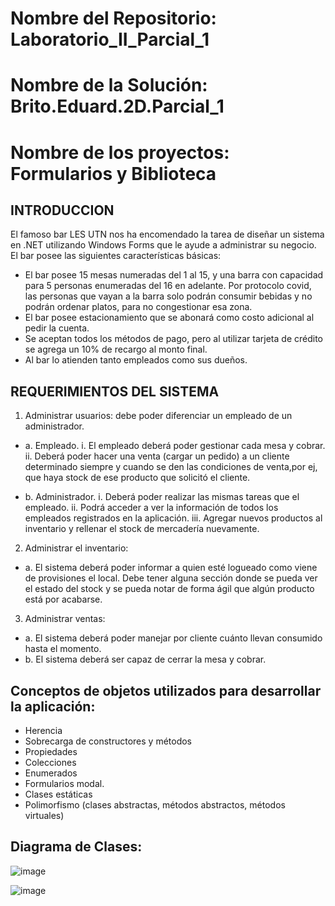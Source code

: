 # Nombre del Repositorio: Laboratorio_II_Parcial_1

# Nombre de la Solución: Brito.Eduard.2D.Parcial_1

# Nombre de los proyectos: Formularios y Biblioteca

## INTRODUCCION

El famoso bar LES UTN nos ha encomendado la tarea de diseñar un sistema en .NET utilizando
Windows Forms que le ayude a administrar su negocio.
El bar posee las siguientes características básicas:

* El bar posee 15 mesas numeradas del 1 al 15, y una barra con capacidad para 5 personas
enumeradas del 16 en adelante. Por protocolo covid, las personas que vayan a la barra solo
podrán consumir bebidas y no podrán ordenar platos, para no congestionar esa zona.
* El bar posee estacionamiento que se abonará como costo adicional al pedir la cuenta.
* Se aceptan todos los métodos de pago, pero al utilizar tarjeta de crédito se agrega un 10%
de recargo al monto final.
* Al bar lo atienden tanto empleados como sus dueños.

## REQUERIMIENTOS DEL SISTEMA

1. Administrar usuarios: debe poder diferenciar un empleado de un administrador.

  * a. Empleado.
    i. El empleado deberá poder gestionar cada mesa y cobrar.
    ii. Deberá poder hacer una venta (cargar un pedido) a un cliente determinado siempre y cuando se den 
    las condiciones de venta,por ej, que haya stock de ese producto que solicitó el cliente.

  * b. Administrador.
    i. Deberá poder realizar las mismas tareas que el empleado.
    ii. Podrá acceder a ver la información de todos los empleados registrados en la aplicación.
    iii. Agregar nuevos productos al inventario y rellenar el stock de mercadería nuevamente.
    
2. Administrar el inventario:

  * a. El sistema deberá poder informar a quien esté logueado como viene de provisiones
     el local. Debe tener alguna sección donde se pueda ver el estado del stock y se
     pueda notar de forma ágil que algún producto está por acabarse.
     
3. Administrar ventas:

  * a. El sistema deberá poder manejar por cliente cuánto llevan consumido hasta el
     momento.
  * b. El sistema deberá ser capaz de cerrar la mesa y cobrar.
  
  ## Conceptos de objetos utilizados para desarrollar la aplicación:
  
  * Herencia
  * Sobrecarga de constructores y métodos
  * Propiedades
  * Colecciones
  * Enumerados
  * Formularios modal.
  * Clases estáticas 
  * Polimorfismo (clases abstractas, métodos abstractos, métodos virtuales)
  
  ## Diagrama de Clases:
  
  ![image](https://user-images.githubusercontent.com/60559234/170136047-0bfcd990-5e52-4c8a-a21c-3923203690dc.png)

  ![image](https://user-images.githubusercontent.com/60559234/168913937-deba6e33-0cfc-4a70-8358-b770b7399ef6.png)

  
